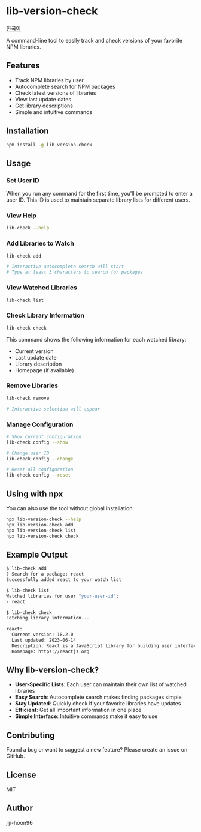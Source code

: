 # lib-version-check

[한국어](./README.ko.md)

A command-line tool to easily track and check versions of your favorite NPM libraries.

## Features

- Track NPM libraries by user
- Autocomplete search for NPM packages
- Check latest versions of libraries
- View last update dates
- Get library descriptions
- Simple and intuitive commands

## Installation

```bash
npm install -g lib-version-check
```

## Usage

### Set User ID
When you run any command for the first time, you'll be prompted to enter a user ID. This ID is used to maintain separate library lists for different users.

### View Help
```bash
lib-check --help
```

### Add Libraries to Watch
```bash
lib-check add

# Interactive autocomplete search will start
# Type at least 3 characters to search for packages
```

### View Watched Libraries
```bash
lib-check list
```

### Check Library Information
```bash
lib-check check
```
This command shows the following information for each watched library:
- Current version
- Last update date
- Library description
- Homepage (if available)

### Remove Libraries
```bash
lib-check remove

# Interactive selection will appear
```

### Manage Configuration
```bash
# Show current configuration
lib-check config --show

# Change user ID
lib-check config --change

# Reset all configuration
lib-check config --reset
```

## Using with npx

You can also use the tool without global installation:

```bash
npx lib-version-check --help
npx lib-version-check add
npx lib-version-check list
npx lib-version-check check
```

## Example Output

```bash
$ lib-check add
? Search for a package: react
Successfully added react to your watch list

$ lib-check list
Watched libraries for user "your-user-id":
- react

$ lib-check check
Fetching library information...

react:
  Current version: 18.2.0
  Last updated: 2023-06-14
  Description: React is a JavaScript library for building user interfaces.
  Homepage: https://reactjs.org
```

## Why lib-version-check?

- **User-Specific Lists**: Each user can maintain their own list of watched libraries
- **Easy Search**: Autocomplete search makes finding packages simple
- **Stay Updated**: Quickly check if your favorite libraries have updates
- **Efficient**: Get all important information in one place
- **Simple Interface**: Intuitive commands make it easy to use

## Contributing

Found a bug or want to suggest a new feature? Please create an issue on GitHub.

## License

MIT

## Author

jiji-hoon96